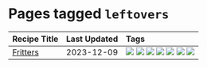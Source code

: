 # Pages tagged `leftovers`

|Recipe Title|Last Updated|Tags
|:---|:---|:---|
|[Fritters](../recipes/fritters.md)|2023-12-09|[![](https://img.shields.io/badge/tag-chicken-4d8aaa)](../tags/chicken.md) [![](https://img.shields.io/badge/tag-family-9fef19)](../tags/family.md) [![](https://img.shields.io/badge/tag-fried-d4602a)](../tags/fried.md) [![](https://img.shields.io/badge/tag-ham-da139a)](../tags/ham.md) [![](https://img.shields.io/badge/tag-lamb-ab4f55)](../tags/lamb.md) [![](https://img.shields.io/badge/tag-leftovers-c02c21)](../tags/leftovers.md) [![](https://img.shields.io/badge/tag-vegetables-2b6571)](../tags/vegetables.md)|